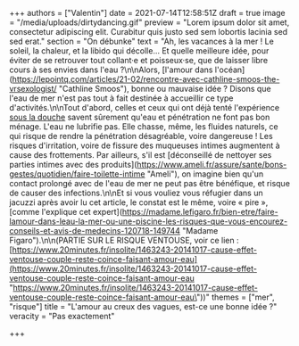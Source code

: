 +++
authors = ["Valentin"]
date = 2021-07-14T12:58:51Z
draft = true
image = "/media/uploads/dirtydancing.gif"
preview = "Lorem ipsum dolor sit amet, consectetur adipiscing elit. Curabitur quis justo sed sem lobortis lacinia sed sed erat."
section = "On débunke"
text = "Ah, les vacances à la mer ! Le soleil, la chaleur, et la libido qui décolle... Et quelle meilleure idée, pour éviter de se retrouver tout collant·e et poisseux·se, que de laisser libre cours à ses envies dans l'eau ?\n\nAlors, [l'amour dans l'océan](https://lepointq.com/articles/21-02/rencontre-avec-cathline-smoos-the-vrsexologist/ \"Cathline Smoos\"), bonne ou mauvaise idée ? Disons que l'eau de mer n'est pas tout à fait destinée à accueillir ce type d'activités.\n\nTout d'abord, celles et ceux qui ont déjà tenté l'expérience [sous la douche]() savent sûrement qu'eau et pénétration ne font pas bon ménage. L'eau ne lubrifie pas. Elle chasse, même, les fluides naturels, ce qui risque de rendre la pénétration désagréable, voire dangereuse ! Les risques d'irritation, voire de fissure des muqueuses intimes augmentent à cause des frottements. Par ailleurs, s'il est [déconseillé de nettoyer ses parties intimes avec des produits](https://www.ameli.fr/assure/sante/bons-gestes/quotidien/faire-toilette-intime \"Ameli\"), on imagine bien qu'un contact prolongé avec de l'eau de mer ne peut pas être bénéfique, et risque de causer des infections.\n\nEt si vous vouliez vous réfugier dans un jacuzzi après avoir lu cet article, le constat est le même, voire « pire », [comme l'explique cet expert](https://madame.lefigaro.fr/bien-etre/faire-lamour-dans-leau-la-mer-ou-une-piscine-les-risques-que-vous-encourez-conseils-et-avis-de-medecins-120718-149744 \"Madame Figaro\").\n\n(PARTIE SUR LE RISQUE VENTOUSE, voir ce lien : [https://www.20minutes.fr/insolite/1463243-20141017-cause-effet-ventouse-couple-reste-coince-faisant-amour-eau](https://www.20minutes.fr/insolite/1463243-20141017-cause-effet-ventouse-couple-reste-coince-faisant-amour-eau \"https://www.20minutes.fr/insolite/1463243-20141017-cause-effet-ventouse-couple-reste-coince-faisant-amour-eau\"))"
themes = ["mer", "risque"]
title = "L'amour au creux des vagues, est-ce une bonne idée ?"
veracity = "Pas exactement"

+++

